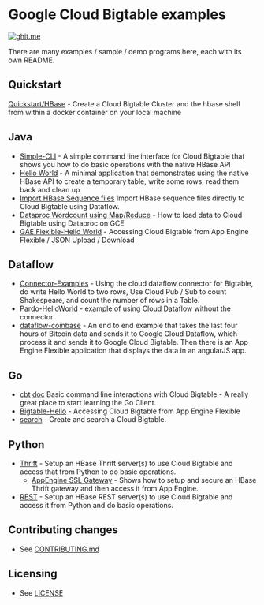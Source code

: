 # Google Cloud Bigtable examples
[![ghit.me](https://ghit.me/badge.svg?repo=googlecloudplatform/cloud-bigtable-examples)](https://ghit.me/repo/googlecloudplatform/cloud-bigtable-examples)

There are many examples / sample / demo programs here, each with its own README.

## Quickstart
[Quickstart/HBase](quickstart) - Create a Cloud Bigtable Cluster and the hbase shell from within a docker container on your local machine

## Java
* [Simple-CLI](java/simple-cli) - A simple command line interface for Cloud Bigtable that shows you how to do basic operations with the native HBase API
* [Hello World](java/hello-world) - A minimal application that demonstrates using the native HBase API to create a temporary table, write some rows, read them back and clean up
* [Import HBase Sequence files](java/dataflow-import-examples) Import HBase sequence files directly to Cloud Bigtable using Dataflow.
* [Dataproc Wordcount using Map/Reduce](java/dataproc-wordcount) - How to load data to Cloud Bigtable using Dataproc on GCE
* [GAE Flexible-Hello World](java/gae-flexible-helloworld) - Accessing Cloud Bigtable from App Engine Flexible / JSON Upload / Download

## Dataflow
* [Connector-Examples](java/dataflow-connector-examples) - Using the cloud dataflow connector for Bigtable, do write Hello World to two rows, Use Cloud Pub / Sub to count Shakespeare, and count the number of rows in a Table.
* [Pardo-HelloWorld](java/dataflow-pardo-helloworld) - example of using Cloud Dataflow without the connector.
* [dataflow-coinbase](java/dataflow-coinbase) - An end to end example that takes the last four hours of Bitcoin data and sends it to Google Cloud Dataflow, which process it and sends it to Google Cloud Bigtable.  Then there is an App Engine Flexible application that displays the data in an angularJS app.

## Go
* [cbt](https://github.com/GoogleCloudPlatform/gcloud-golang/tree/master/bigtable/cmd/cbt) [doc](https://godoc.org/google.golang.org/cloud/bigtable/cmd/cbt) Basic command line interactions with Cloud Bigtable - A really great place to start learning the Go Client.
* [Bigtable-Hello](https://github.com/GoogleCloudPlatform/gcloud-golang/tree/master/examples/bigtable/bigtable-hello) - Accessing Cloud Bigtable from App Engine Flexible
* [search](https://github.com/GoogleCloudPlatform/gcloud-golang/tree/master/examples/bigtable/search) - Create and search a Cloud Bigtable.

## Python
* [Thrift](python/thrift) - Setup an HBase Thrift server(s) to use Cloud Bigtable and access that from Python to do basic operations.
  * [AppEngine SSL Gateway](python/thrift/appengine-ssl-gateway) - Shows how to setup and secure an HBase Thrift gateway and then access it from App Engine.
* [REST](python/rest) - Setup an HBase REST server(s) to use Cloud Bigtable and access it from Python and do basic operations.

<!-- Comment out 'til I can update to Dataproc and more.
## Scala / Spark
* [Standalone-Wordcount](https://github.com/GoogleCloudPlatform/cloud-bigtable-examples/tree/master/scala/spark-standalone-wordcount) – Simple Spark job that counts the number of times a word appears in a text file
* [PubSub](https://github.com/GoogleCloudPlatform/cloud-bigtable-examples/tree/master/scala/spark-pubsub) – Integrating Spark Streaming with Cloud Pubsub
* [Streaming-Wordcount](https://github.com/GoogleCloudPlatform/cloud-bigtable-examples/tree/master/scala/spark-streaming-wordcount) – Pulls new files from a GCS directory every 30 seconds and perform a simple Spark job that counts the number of times a word appears in each new file
 -->

## Contributing changes
* See [CONTRIBUTING.md](CONTRIBUTING.md)


## Licensing
* See [LICENSE](LICENSE)
